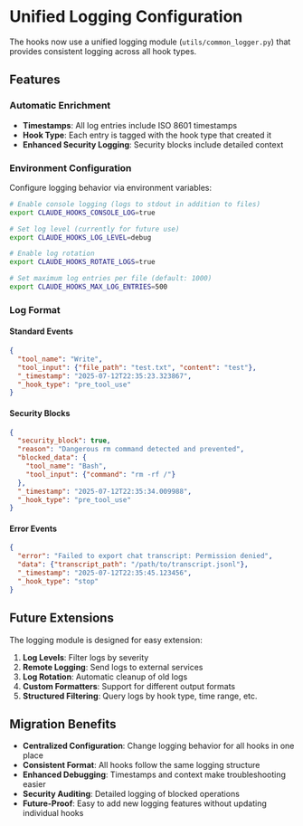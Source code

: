 # Unified Logging Configuration

The hooks now use a unified logging module (`utils/common_logger.py`) that provides consistent logging across all hook types.

## Features

### Automatic Enrichment
- **Timestamps**: All log entries include ISO 8601 timestamps
- **Hook Type**: Each entry is tagged with the hook type that created it
- **Enhanced Security Logging**: Security blocks include detailed context

### Environment Configuration
Configure logging behavior via environment variables:

```bash
# Enable console logging (logs to stdout in addition to files)
export CLAUDE_HOOKS_CONSOLE_LOG=true

# Set log level (currently for future use)
export CLAUDE_HOOKS_LOG_LEVEL=debug

# Enable log rotation
export CLAUDE_HOOKS_ROTATE_LOGS=true

# Set maximum log entries per file (default: 1000)
export CLAUDE_HOOKS_MAX_LOG_ENTRIES=500
```

### Log Format

#### Standard Events
```json
{
  "tool_name": "Write",
  "tool_input": {"file_path": "test.txt", "content": "test"},
  "_timestamp": "2025-07-12T22:35:23.323867",
  "_hook_type": "pre_tool_use"
}
```

#### Security Blocks
```json
{
  "security_block": true,
  "reason": "Dangerous rm command detected and prevented",
  "blocked_data": {
    "tool_name": "Bash",
    "tool_input": {"command": "rm -rf /"}
  },
  "_timestamp": "2025-07-12T22:35:34.009988",
  "_hook_type": "pre_tool_use"
}
```

#### Error Events
```json
{
  "error": "Failed to export chat transcript: Permission denied",
  "data": {"transcript_path": "/path/to/transcript.jsonl"},
  "_timestamp": "2025-07-12T22:35:45.123456",
  "_hook_type": "stop"
}
```

## Future Extensions

The logging module is designed for easy extension:

1. **Log Levels**: Filter logs by severity
2. **Remote Logging**: Send logs to external services
3. **Log Rotation**: Automatic cleanup of old logs
4. **Custom Formatters**: Support for different output formats
5. **Structured Filtering**: Query logs by hook type, time range, etc.

## Migration Benefits

- **Centralized Configuration**: Change logging behavior for all hooks in one place
- **Consistent Format**: All hooks follow the same logging structure
- **Enhanced Debugging**: Timestamps and context make troubleshooting easier
- **Security Auditing**: Detailed logging of blocked operations
- **Future-Proof**: Easy to add new logging features without updating individual hooks